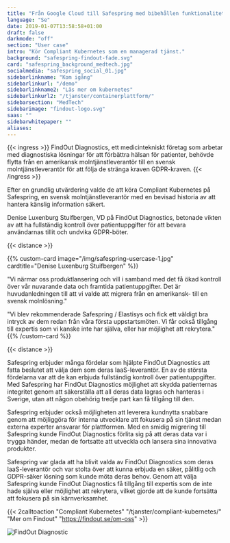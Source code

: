 ```yaml
---
title: "Från Google Cloud till Safespring med bibehållen funktionalitet"
language: "Se"
date: 2019-01-07T13:58:58+01:00
draft: false
darkmode: "off"
section: "User case"
intro: "Kör Compliant Kubernetes som en managerad tjänst."
background: "safespring-findout-fade.svg"
card: "safespring_background_medtech.jpg"
socialmedia: "safespring_social_01.jpg"
sidebarlinkname: "Kom igång"
sidebarlinkurl: "/demo"
sidebarlinkname2: "Läs mer om kubernetes"
sidebarlinkurl2: "/tjanster/containerplattform/"
sidebarsection: "MedTech"
sidebarimage: "findout-logo.svg"
saas: ""
sidebarwhitepaper: ""
aliases:
---
```


{{< ingress >}}
FindOut Diagnostics, ett medicintekniskt företag som arbetar med diagnostiska lösningar för att förbättra hälsan för patienter, behövde flytta från en amerikansk molntjänstleverantör till en svensk molntjänstleverantör för att följa de stränga kraven GDPR-kraven. 
{{< /ingress >}}

Efter en grundlig utvärdering valde de att köra Compliant Kubernetes på Safespring, en svensk molntjänstleverantör med en bevisad historia av att hantera känslig information säkert.

Denise Luxenburg Stuifbergen, VD på FindOut Diagnostics, betonade vikten av att ha fullständig kontroll över patientuppgifter för att bevara användarnas tillit och undvika GDPR-böter.

{{< distance >}}

{{% custom-card image="/img/safespring-usercase-1.jpg" cardtitle="Denise Luxenburg Stuifbergen" %}}

"Vi närmar oss produktlansering och vill i samband med det få ökad kontroll över vår nuvarande data och framtida patientuppgifter. Det är huvudanledningen till att vi valde att migrera från en amerikansk- till en svensk molnlösning."

"Vi blev rekommenderade Safespring / Elastisys och fick ett väldigt bra intryck av dem redan från våra första uppstartsmöten. Vi får också tillgång till expertis som vi kanske inte har själva, eller har möjlighet att rekrytera."
{{% /custom-card %}}

{{< distance >}}

Safespring erbjuder många fördelar som hjälpte FindOut Diagnostics att fatta beslutet att välja dem som deras IaaS-leverantör. En av de största fördelarna var att de kan erbjuda fullständig kontroll över patientuppgifter. Med Safespring har FindOut Diagnostics möjlighet att skydda patienternas integritet genom att säkerställa att all deras data lagras och hanteras i Sverige, utan att någon obehörig tredje part kan få tillgång till den.

Safespring erbjuder också möjligheten att leverera kundnytta snabbare genom att möjliggöra för interna utvecklare att fokusera på sin tjänst medan externa experter ansvarar för plattformen. Med en smidig migrering till Safespring kunde FindOut Diagnostics förlita sig på att deras data var i trygga händer, medan de fortsatte att utveckla och lansera sina innovativa produkter.

Safespring var glada att ha blivit valda av FindOut Diagnostics som deras IaaS-leverantör och var stolta över att kunna erbjuda en säker, pålitlig och GDPR-säker lösning som kunde möta deras behov. Genom att välja Safespring kunde FindOut Diagnostics få tillgång till expertis som de inte hade själva eller möjlighet att rekrytera, vilket gjorde att de kunde fortsätta att fokusera på sin kärnverksamhet.

{{< 2calltoaction "Compliant Kubernetes" "/tjanster/compliant-kubernetes/" "Mer om Findout" "https://findout.se/om-oss" >}}

![FindOut Diagnostic](/img/findout-kundcase-2.svg)
